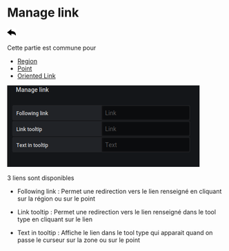 # Manage link

[![](../../screenshots/other/Go-back.png)](coordinates.md)

Cette partie est commune pour

- [Region](coordinates-space-region.md)
- [Point](coordinates-space-point.md)
- [Oriented Link](coordinates-space-link.md)

![main metric](../../screenshots/editor/coordinates/manage-link/manage-link.png)

3 liens sont disponibles

- Following link : Permet une redirection vers le lien renseigné en cliquant sur la région ou sur le point

- Link tooltip : Permet une redirection vers le lien renseigné dans le tool type en cliquant sur le lien

- Text in tooltip : Affiche le lien dans le tool type qui apparait quand on passe le curseur sur la zone ou sur le point
